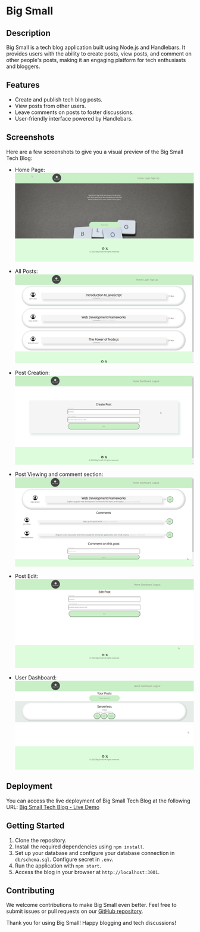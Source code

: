 # Big Small

## Description
Big Small is a tech blog application built using Node.js and Handlebars. It provides users with the ability to create posts, view posts, and comment on other people's posts, making it an engaging platform for tech enthusiasts and bloggers.

## Features
- Create and publish tech blog posts.
- View posts from other users.
- Leave comments on posts to foster discussions.
- User-friendly interface powered by Handlebars.

## Screenshots
Here are a few screenshots to give you a visual preview of the Big Small Tech Blog:

- Home Page:
  ![Home Page](./assets/homepage.jpg)

- All Posts:
  ![Posts](./assets/all-posts.png)

- Post Creation:
  ![Post Creation](./assets/create-post.png)

- Post Viewing and comment section:
  ![Post Viewing and Commenting](./assets/comments.png)

- Post Edit:
  ![Dashboard](./assets/edit.png)

- User Dashboard:
  ![Dashboard](./assets/dashboard.png)

## Deployment
You can access the live deployment of Big Small Tech Blog at the following URL:
[Big Small Tech Blog - Live Demo](https://big-small-blog-cck37mrz7a-ue.a.run.app/)

## Getting Started
1. Clone the repository.
2. Install the required dependencies using `npm install`.
3. Set up your database and configure your database connection in `db/schema.sql`. Configure secret in `.env`.
4. Run the application with `npm start`.
5. Access the blog in your browser at `http://localhost:3001`.

## Contributing
We welcome contributions to make Big Small even better. Feel free to submit issues or pull requests on our [GitHub repository](https://github.com/ntandoyenkosi1/big-small-blog).

Thank you for using Big Small! Happy blogging and tech discussions!